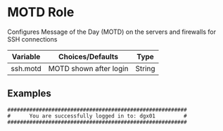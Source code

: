 
# MOTD Role

Configures Message of the Day (MOTD) on the servers and firewalls for SSH connections 

Variable | Choices/Defaults | Type
--- | --- | ---
ssh.motd|MOTD shown after login|String

## Examples
```
#########################################################
#      You are successfully logged in to: dgx01         #
#########################################################
```
